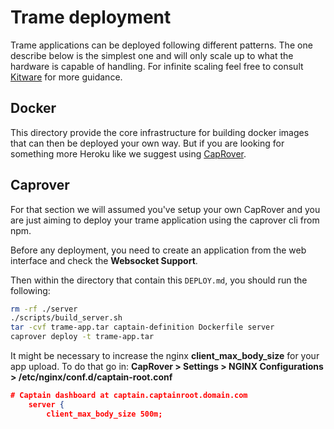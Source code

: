 # Trame deployment

Trame applications can be deployed following different patterns.
The one describe below is the simplest one and will only scale up to what the hardware is capable of handling.
For infinite scaling feel free to consult [Kitware](https://www.kitware.com/contact/) for more guidance.

## Docker

This directory provide the core infrastructure for building docker images that can then be deployed your own way.
But if you are looking for something more Heroku like we suggest using [CapRover](https://caprover.com/).

## Caprover

For that section we will assumed you've setup your own CapRover and you are just aiming to deploy your trame application using the caprover cli from npm.

Before any deployment, you need to create an application from the web interface and check the __Websocket Support__.

Then within the directory that contain this `DEPLOY.md`, you should run the following:

```bash
rm -rf ./server
./scripts/build_server.sh
tar -cvf trame-app.tar captain-definition Dockerfile server
caprover deploy -t trame-app.tar
```

It might be necessary to increase the nginx __client_max_body_size__ for your app upload.
To do that go in: __CapRover > Settings > NGINX Configurations > /etc/nginx/conf.d/captain-root.conf__


```json
# Captain dashboard at captain.captainroot.domain.com
    server {
        client_max_body_size 500m;
```
